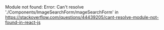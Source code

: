 
Module not found: Error: Can't resolve './Components/ImageSearchForm/mageSearchForm' in
https://stackoverflow.com/questions/44439205/cant-resolve-module-not-found-in-react-js

